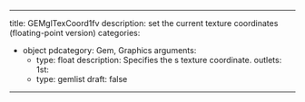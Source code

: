 
---
title: GEMglTexCoord1fv
description: set the current texture coordinates (floating-point version)
categories:
  - object
pdcategory: Gem, Graphics
arguments:
    - type: float
      description: Specifies the s texture coordinate.
outlets:
  1st:
    - type: gemlist
draft: false
---

